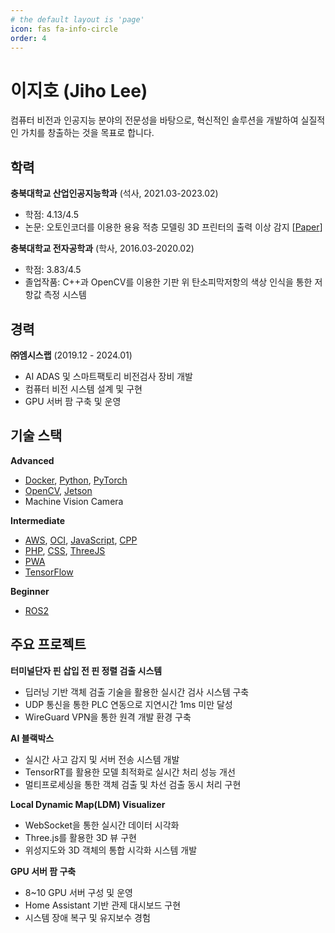 ```yaml
---
# the default layout is 'page'
icon: fas fa-info-circle
order: 4
---
```


# 이지호 (Jiho Lee)

컴퓨터 비전과 인공지능 분야의 전문성을 바탕으로, 혁신적인 솔루션을 개발하여 실질적인 가치를 창출하는 것을 목표로 합니다.


## 학력

**충북대학교 산업인공지능학과** (석사, 2021.03-2023.02)
- 학점: 4.13/4.5
- 논문: 오토인코더를 이용한 용융 적층 모델링 3D 프린터의 출력 이상 감지 [[Paper]]

**충북대학교 전자공학과** (학사, 2016.03-2020.02)
- 학점: 3.83/4.5
- 졸업작품: C++과 OpenCV를 이용한 기판 위 탄소피막저항의 색상 인식을 통한 저항값 측정 시스템


## 경력

**㈜엠시스랩** (2019.12 - 2024.01)
- AI ADAS 및 스마트팩토리 비전검사 장비 개발
- 컴퓨터 비전 시스템 설계 및 구현
- GPU 서버 팜 구축 및 운영


## 기술 스택

**Advanced**
- [Docker], [Python], [PyTorch]
- [OpenCV], [Jetson]
- Machine Vision Camera

**Intermediate**
- [AWS], [OCI], [JavaScript], [CPP]
- [PHP], [CSS], [ThreeJS]
- [PWA]
- [TensorFlow]

**Beginner**
- [ROS2]


## 주요 프로젝트

**터미널단자 핀 삽입 전 핀 정렬 검출 시스템**
- 딥러닝 기반 객체 검출 기술을 활용한 실시간 검사 시스템 구축
- UDP 통신을 통한 PLC 연동으로 지연시간 1ms 미만 달성
- WireGuard VPN을 통한 원격 개발 환경 구축

**AI 블랙박스**
- 실시간 사고 감지 및 서버 전송 시스템 개발
- TensorRT를 활용한 모델 최적화로 실시간 처리 성능 개선
- 멀티프로세싱을 통한 객체 검출 및 차선 검출 동시 처리 구현

**Local Dynamic Map(LDM) Visualizer**
- WebSocket을 통한 실시간 데이터 시각화
- Three.js를 활용한 3D 뷰 구현
- 위성지도와 3D 객체의 통합 시각화 시스템 개발

**GPU 서버 팜 구축**
- 8~10 GPU 서버 구성 및 운영
- Home Assistant 기반 관제 대시보드 구현
- 시스템 장애 복구 및 유지보수 경험


[Paper]: https://chungbuk.dcollection.net/public_resource/pdf/200000771904_20241203155404.pdf
[Docker]: https://www.docker.com/
[Python]: https://www.python.org/
[PyTorch]: https://pytorch.org/
[OpenCV]: https://opencv.org/
[Jetson]: https://developer.nvidia.com/embedded-computing
[AWS]: https://aws.amazon.com/
[OCI]: https://www.oracle.com/cloud/
[JavaScript]: https://developer.mozilla.org/en-US/docs/Web/JavaScript
[CPP]: https://isocpp.org/
[PHP]: https://www.php.net/
[CSS]: https://developer.mozilla.org/en-US/docs/Web/CSS
[ThreeJS]: https://threejs.org/
[PWA]: https://web.dev/progressive-web-apps/
[TensorFlow]: https://www.tensorflow.org/
[ROS2]: https://docs.ros.org/
